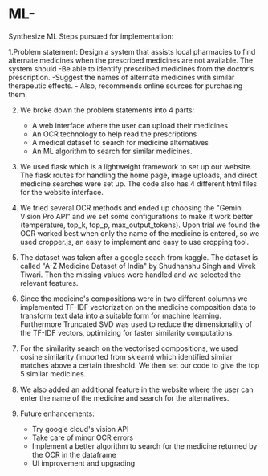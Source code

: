 # ML-
Synthesize ML
Steps pursued for implementation:

1.Problem statement:
Design a system that assists local pharmacies to find alternate medicines when the prescribed medicines are not available. The system should -Be able to identify prescribed medicines from the doctor’s prescription. -Suggest the names of alternate medicines with similar therapeutic effects. - Also, recommends online sources for purchasing them.

2. We broke down the problem statements into 4 parts: 
	- A web interface where the user can upload their medicines 
	- An OCR technology to help read the prescriptions
	- A medical dataset to search for medicine alternatives
	- An ML algorithm to search for similar medicines.

3. We used flask which is a lightweight framework to set up our website. The flask routes for handling the home page, image uploads, and direct medicine searches were set up.
   The code also has 4 different html files for the website interface.

4. We tried several OCR methods and ended up choosing the "Gemini Vision Pro API" and we set some configurations to make it work better (temperature, top_k, top_p, max_output_tokens).
Upon trial we found the OCR worked best when only the name of the medicine is entered, so we used cropper.js, an easy to implement and easy to use cropping tool. 

5. The dataset was taken after a google seach from kaggle. The dataset is called "A-Z Medicine Dataset of India" by Shudhanshu Singh and Vivek Tiwari.
Then the missing values were handled and we selected the relevant features.

6. Since the medicine's compositions were in two different columns we implemented TF-IDF vectorization on the medicine composition data to transform text data into a suitable form for machine learning. Furthermore Truncated SVD was used to reduce the dimensionality of the TF-IDF vectors, optimizing for faster similarity computations.

7. For the similarity search on the vectorised compositions, we used cosine similarity (imported from sklearn) which identified similar matches above a certain threshold.
We then set our code to give the top 5 similar medicines.

8. We also added an additional feature in the website where the user can enter the name of the medicine and search for the alternatives.

9. Future enhancements:
	- Try google cloud's vision API
	- Take care of minor OCR errors
	- Implement a better algorithm to search for the medicine returned by the OCR in the dataframe
	- UI improvement and upgrading





